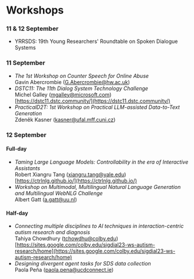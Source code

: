 # Workshops

### 11 & 12 September
- YRRSDS: 19th Young Researchers' Roundtable on Spoken Dialogue Systems

### 11 September
- *The 1st Workshop on Counter Speech for Online Abuse*  
Gavin Abercrombie (G.Abercrombie@hw.ac.uk)
- *DSTC11: The 11th Dialog System Technology Challenge*  
Michel Galley (mgalley@microsoft.com)  
[https://dstc11.dstc.community/](https://dstc11.dstc.community/)
- *PracticalD2T: 1st Workshop on Practical LLM-assisted Data-to-Text Generation*  
Zdeněk Kasner (kasner@ufal.mff.cuni.cz)

### 12 September

#### Full-day
- *Taming Large Language Models: Controllability in the era of Interactive Assistants*  
Robert Xiangru Tang (xiangru.tang@yale.edu)  
[https://ctrlnlg.github.io/](https://ctrlnlg.github.io/)
- *Workshop on Multimodal, Multilingual Natural Language Generation and Multilingual WebNLG Challenge*  
Albert Gatt (a.gatt@uu.nl)

#### Half-day
- *Connecting multiple disciplines to AI techniques in interaction-centric autism research and diagnosis*  
Tahiya Chowdhury (tchowdhu@colby.edu)  
[https://sites.google.com/colby.edu/sigdial23-ws-autism-research/home](https://sites.google.com/colby.edu/sigdial23-ws-autism-research/home)
- *Designing divergent agent tasks for SDS data collection*  
Paola Peña (paola.pena@ucdconnect.ie)